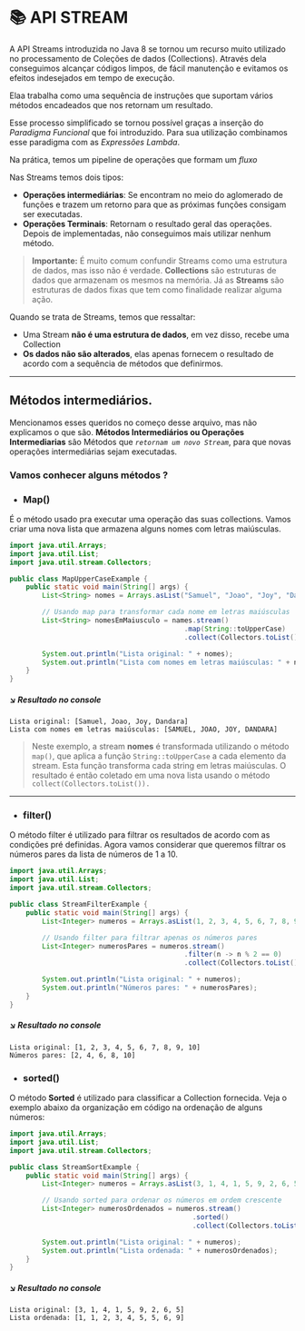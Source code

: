 #  📚 API STREAM 

A API Streams introduzida no Java 8 se tornou um recurso muito utilizado no processamento de Coleções de dados (Collections). Através dela conseguimos alcançar códigos limpos, de fácil manutenção e evitamos os efeitos indesejados em tempo de execução.

Elaa trabalha como uma sequência de instruções que suportam vários métodos encadeados que nos retornam um resultado.

Esse processo simplificado se tornou possível graças a inserção do *Paradigma Funcional* que foi introduzido. Para sua utilização combinamos esse paradigma com as *Expressões Lambda*.

Na prática, temos um pipeline de operações que formam um *fluxo*



Nas Streams temos dois tipos:

- **Operações intermediárias**: Se encontram no meio do aglomerado de funções e trazem um retorno para que as próximas funções consigam ser executadas.
- **Operações Terminais**: Retornam o resultado geral das operações. Depois de implementadas, não conseguimos mais utilizar nenhum método.

>**Importante:** É muito comum confundir Streams como uma estrutura de dados, mas isso não é verdade. **Collections** são estruturas de dados que armazenam os mesmos na memória. Já as **Streams** são estruturas de dados fixas que tem como finalidade realizar alguma ação.

Quando se trata de Streams, temos que ressaltar:

- Uma Stream **não é uma estrutura de dados**, em vez disso, recebe uma Collection
- **Os dados não são alterados**, elas apenas fornecem o resultado de acordo com a sequência de métodos que definirmos.

---

## Métodos intermediários.
Mencionamos esses queridos no começo desse arquivo, mas não explicamos o que são. **Métodos Intermediários ou Operações Intermediarias** são Métodos que *`retornam um novo Stream`*, para que novas operações intermediárias sejam executadas.

### Vamos conhecer alguns métodos ?

- ###  Map()
É o método usado pra executar uma operação das suas collections. Vamos criar uma nova lista que armazena alguns nomes com letras maiúsculas. 

```java 
import java.util.Arrays;
import java.util.List;
import java.util.stream.Collectors;

public class MapUpperCaseExample {
    public static void main(String[] args) {
        List<String> nomes = Arrays.asList("Samuel", "Joao", "Joy", "Dandara");

        // Usando map para transformar cada nome em letras maiúsculas
        List<String> nomesEmMaiusculo = names.stream()
                                           .map(String::toUpperCase)
                                           .collect(Collectors.toList());

        System.out.println("Lista original: " + nomes);
        System.out.println("Lista com nomes em letras maiúsculas: " + nomesEmMaiusculo);
    }
}
```
##### ↘ Resultado no console

```console
Lista original: [Samuel, Joao, Joy, Dandara]
Lista com nomes em letras maiúsculas: [SAMUEL, JOAO, JOY, DANDARA]
```

>Neste exemplo, a stream **nomes** é transformada utilizando o método `map()`, que aplica a função `String::toUpperCase` a cada elemento da stream. Esta função transforma cada string em letras maiúsculas. O resultado é então coletado em uma nova lista usando o método `collect(Collectors.toList()).`

--- 

- ###  filter()
O método filter é utilizado para filtrar os resultados de acordo com as condições pré definidas. Agora vamos considerar que queremos filtrar os números pares da lista de números de 1 a 10.

```java
import java.util.Arrays;
import java.util.List;
import java.util.stream.Collectors;

public class StreamFilterExample {
    public static void main(String[] args) {
        List<Integer> numeros = Arrays.asList(1, 2, 3, 4, 5, 6, 7, 8, 9, 10);

        // Usando filter para filtrar apenas os números pares
        List<Integer> numerosPares = numeros.stream()
                                           .filter(n -> n % 2 == 0)
                                           .collect(Collectors.toList());

        System.out.println("Lista original: " + numeros);
        System.out.println("Números pares: " + numerosPares);
    }
}
```
##### ↘ Resultado no console

```console
Lista original: [1, 2, 3, 4, 5, 6, 7, 8, 9, 10]
Números pares: [2, 4, 6, 8, 10]
```

- ### sorted()
  
O método **Sorted** é utilizado para classificar a Collection fornecida. Veja o exemplo abaixo da organização em código na ordenação de alguns números:

```java
import java.util.Arrays;
import java.util.List;
import java.util.stream.Collectors;

public class StreamSortExample {
    public static void main(String[] args) {
        List<Integer> numeros = Arrays.asList(3, 1, 4, 1, 5, 9, 2, 6, 5);

        // Usando sorted para ordenar os números em ordem crescente
        List<Integer> numerosOrdenados = numeros.stream()
                                             .sorted()
                                             .collect(Collectors.toList());

        System.out.println("Lista original: " + numeros);
        System.out.println("Lista ordenada: " + numerosOrdenados);
    }
}
```

##### ↘ Resultado no console

```console
Lista original: [3, 1, 4, 1, 5, 9, 2, 6, 5]
Lista ordenada: [1, 1, 2, 3, 4, 5, 5, 6, 9]
```
